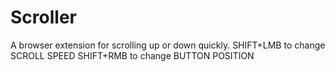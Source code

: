 # Scroller
A browser extension for scrolling up or down quickly.
SHIFT+LMB to change SCROLL SPEED
SHIFT+RMB to change BUTTON POSITION
